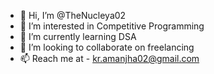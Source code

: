 - 👋 Hi, I’m @TheNucleya02
- 👀 I’m interested in Competitive Programming
- 🌱 I’m currently learning DSA
- 💞️ I’m looking to collaborate on freelancing
- 📫 Reach me at - kr.amanjha02@gmail.com

<!---
TheNucleya02/TheNucleya02 is a ✨ special ✨ repository because its `README.md` (this file) appears on your GitHub profile.
You can click the Preview link to take a look at your changes.
--->
